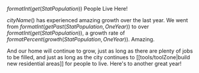 $formatInt(get(StatPopulation))$ People Live Here!

$cityName()$ has experienced amazing growth over the last year. We went from $formatInt(getPast(StatPopulation, OneYear))$ to over $formatInt(get(StatPopulation))$, a growth rate of $formatPercent(growth(StatPopulation, OneYear))$. Amazing.

And our home will continue to grow, just as long as there are plenty of jobs to be filled, and just as long as the city continues to [[tools/toolZone|build new residential areas]] for people to live. Here's to another great year!

